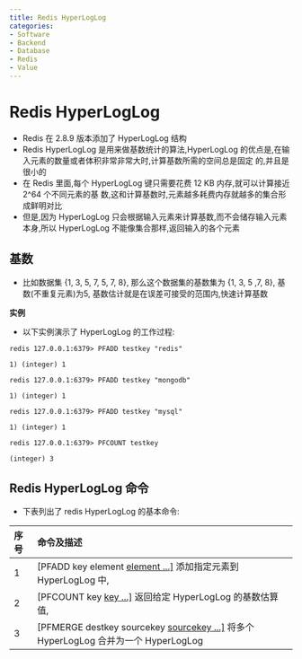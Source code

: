 ```yaml
---
title: Redis HyperLogLog
categories:
- Software
- Backend
- Database
- Redis
- Value
---
```

# Redis HyperLogLog

- Redis 在 2.8.9 版本添加了 HyperLogLog 结构
- Redis HyperLogLog 是用来做基数统计的算法,HyperLogLog 的优点是,在输入元素的数量或者体积非常非常大时,计算基数所需的空间总是固定 的,并且是很小的
- 在 Redis 里面,每个 HyperLogLog 键只需要花费 12 KB 内存,就可以计算接近 2^64 个不同元素的基 数,这和计算基数时,元素越多耗费内存就越多的集合形成鲜明对比
- 但是,因为 HyperLogLog 只会根据输入元素来计算基数,而不会储存输入元素本身,所以 HyperLogLog 不能像集合那样,返回输入的各个元素

## 基数

- 比如数据集 {1, 3, 5, 7, 5, 7, 8}, 那么这个数据集的基数集为 {1, 3, 5 ,7, 8}, 基数(不重复元素)为5, 基数估计就是在误差可接受的范围内,快速计算基数

**实例**

- 以下实例演示了 HyperLogLog 的工作过程:

```
redis 127.0.0.1:6379> PFADD testkey "redis"

1) (integer) 1

redis 127.0.0.1:6379> PFADD testkey "mongodb"

1) (integer) 1

redis 127.0.0.1:6379> PFADD testkey "mysql"

1) (integer) 1

redis 127.0.0.1:6379> PFCOUNT testkey

(integer) 3
```

## Redis HyperLogLog 命令

- 下表列出了 redis HyperLogLog 的基本命令:

| 序号 | 命令及描述                                                   |
| :--- | :----------------------------------------------------------- |
| 1    | [PFADD key element [element ...\]](https://www.runoob.com/redis/hyperloglog-pfadd.html)  添加指定元素到 HyperLogLog 中, |
| 2    | [PFCOUNT key [key ...\]](https://www.runoob.com/redis/hyperloglog-pfcount.html)  返回给定 HyperLogLog 的基数估算值, |
| 3    | [PFMERGE destkey sourcekey [sourcekey ...\]](https://www.runoob.com/redis/hyperloglog-pfmerge.html)  将多个 HyperLogLog 合并为一个 HyperLogLog |